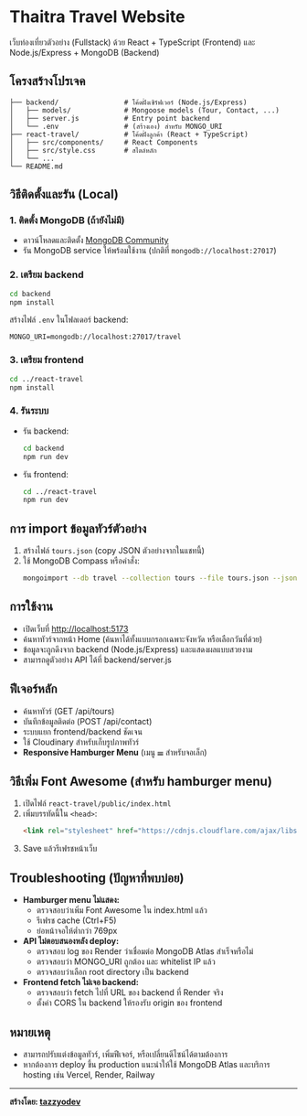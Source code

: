 # Thaitra Travel Website

เว็บท่องเที่ยวตัวอย่าง (Fullstack) ด้วย React + TypeScript (Frontend) และ Node.js/Express + MongoDB (Backend)

## โครงสร้างโปรเจค

```
├── backend/                # โค้ดฝั่งเซิร์ฟเวอร์ (Node.js/Express)
│   ├── models/             # Mongoose models (Tour, Contact, ...)
│   ├── server.js           # Entry point backend
│   └── .env                # (สร้างเอง) สำหรับ MONGO_URI
├── react-travel/           # โค้ดฝั่งลูกค้า (React + TypeScript)
│   ├── src/components/     # React Components
│   ├── src/style.css       # สไตล์หลัก
│   └── ...
└── README.md
```

## วิธีติดตั้งและรัน (Local)

### 1. ติดตั้ง MongoDB (ถ้ายังไม่มี)
- ดาวน์โหลดและติดตั้ง [MongoDB Community](https://www.mongodb.com/try/download/community)
- รัน MongoDB service ให้พร้อมใช้งาน (ปกติที่ `mongodb://localhost:27017`)

### 2. เตรียม backend
```sh
cd backend
npm install
```

สร้างไฟล์ `.env` ในโฟลเดอร์ backend:
```
MONGO_URI=mongodb://localhost:27017/travel
```

### 3. เตรียม frontend
```sh
cd ../react-travel
npm install
```

### 4. รันระบบ
- รัน backend:
  ```sh
  cd backend
  npm run dev
  ```
- รัน frontend:
  ```sh
  cd ../react-travel
  npm run dev
  ```

## การ import ข้อมูลทัวร์ตัวอย่าง
1. สร้างไฟล์ `tours.json` (copy JSON ตัวอย่างจากในแชทนี้)
2. ใช้ MongoDB Compass หรือคำสั่ง:
   ```sh
   mongoimport --db travel --collection tours --file tours.json --jsonArray
   ```

## การใช้งาน
- เปิดเว็บที่ [http://localhost:5173](http://localhost:5173)
- ค้นหาทัวร์จากหน้า Home (ค้นหาได้ทั้งแบบกรอกเฉพาะจังหวัด หรือเลือกวันที่ด้วย)
- ข้อมูลจะถูกดึงจาก backend (Node.js/Express) และแสดงผลแบบสวยงาม
- สามารถดูตัวอย่าง API ได้ที่ backend/server.js

## ฟีเจอร์หลัก
- ค้นหาทัวร์ (GET /api/tours)
- บันทึกข้อมูลติดต่อ (POST /api/contact)
- ระบบแยก frontend/backend ชัดเจน
- ใช้ Cloudinary สำหรับเก็บรูปภาพทัวร์
- **Responsive Hamburger Menu** (เมนู ☰ สำหรับจอเล็ก)

## วิธีเพิ่ม Font Awesome (สำหรับ hamburger menu)
1. เปิดไฟล์ `react-travel/public/index.html`
2. เพิ่มบรรทัดนี้ใน `<head>`:
   ```html
   <link rel="stylesheet" href="https://cdnjs.cloudflare.com/ajax/libs/font-awesome/6.4.0/css/all.min.css" />
   ```
3. Save แล้วรีเฟรชหน้าเว็บ

## Troubleshooting (ปัญหาที่พบบ่อย)
- **Hamburger menu ไม่แสดง:**
  - ตรวจสอบว่าเพิ่ม Font Awesome ใน index.html แล้ว
  - รีเฟรช cache (Ctrl+F5)
  - ย่อหน้าจอให้ต่ำกว่า 769px
- **API ไม่ตอบสนองหลัง deploy:**
  - ตรวจสอบ log ของ Render ว่าเชื่อมต่อ MongoDB Atlas สำเร็จหรือไม่
  - ตรวจสอบว่า MONGO_URI ถูกต้อง และ whitelist IP แล้ว
  - ตรวจสอบว่าเลือก root directory เป็น backend
- **Frontend fetch ไม่เจอ backend:**
  - ตรวจสอบว่า fetch ไปที่ URL ของ backend ที่ Render จริง
  - ตั้งค่า CORS ใน backend ให้รองรับ origin ของ frontend

## หมายเหตุ
- สามารถปรับแต่งข้อมูลทัวร์, เพิ่มฟีเจอร์, หรือเปลี่ยนดีไซน์ได้ตามต้องการ
- หากต้องการ deploy ขึ้น production แนะนำให้ใช้ MongoDB Atlas และบริการ hosting เช่น Vercel, Render, Railway

---

**สร้างโดย: [tazzyodev](mailto:tazzyodev@gmail.com)** 